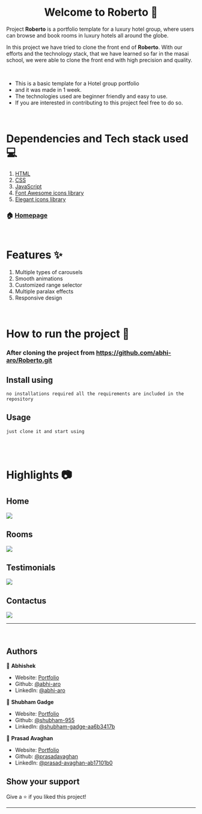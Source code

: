 <h1 align="center">Welcome to Roberto 👋</h1>

Project <strong>Roberto</strong> is a portfolio template for a luxury hotel group, where users can browse and book rooms in luxury hotels all around the globe.

In this project we have tried to clone the front end of <strong>Roberto</strong>. With our efforts and the technology stack, that we have learned so far in the masai school, we were able to clone the front end with high precision and quality.

<br/>

- This is a basic template for a Hotel group portfolio
- and it was made in 1 week.
- The technologies used are beginner friendly and easy to use.
- If you are interested in contributing to this project feel free to do so.

<br/>

# Dependencies and Tech stack used 💻

1. [HTML](https://html.com/)
1. [CSS](https://www.w3schools.com/css/)
1. [JavaScript](https://www.javascript.com/)
1. [Font Awesome icons library](https://fontawesome.com/)
1. [Elegant icons library](https://www.elegantthemes.com/blog/resources/elegant-icon-font)

### 🏠 [Homepage](https://roberto-hotel.herokuapp.com/)

<br/>

# Features ✨

1. Multiple types of carousels
1. Smooth animations
1. Customized range selector
1. Multiple paralax effects
1. Responsive design

<br/>

# How to run the project 📑

### After cloning the project from https://github.com/abhi-aro/Roberto.git

## Install using

```
no installations required all the requirements are included in the repository
```

## Usage

```sh
just clone it and start using
```

   <br/>
   <br/>

# Highlights 📷

## Home

<img src="./Resources/portfolio2.jpg">

## Rooms

<img src="./Resources/robertoRooms.jpg">

## Testimonials

<img src="./Resources/robertoTestimonials.jpg">

## Contactus

<img src="./Resources/robertoContactus.jpg">

---

<br/>

## Authors

👤 **Abhishek**

- Website: [Portfolio](https://abhi-aro.tech/)
- Github: [@abhi-aro](https://github.com/abhi-aro)
- LinkedIn: [@abhi-aro](https://linkedin.com/in/abhi-aro)

👤 **Shubham Gadge**

- Website: [Portfolio](https://portfolio-shubham-gadge.herokuapp.com/)
- Github: [@shubham-955](https://github.com/shubham-955)
- LinkedIn: [@shubham-gadge-aa6b3417b](https://www.linkedin.com/in/shubham-gadge-aa6b3417b/)

👤 **Prasad Avaghan**

- Website: [Portfolio](https://prasadavaghan-portfolio.netlify.app/)
- Github: [@prasadavaghan](https://github.com/prasadavaghan)
- LinkedIn: [@prasad-avaghan-ab17101b0](https://www.linkedin.com/in/prasad-avaghan-ab17101b0/)

## Show your support

Give a ⭐️ if you liked this project!

---
